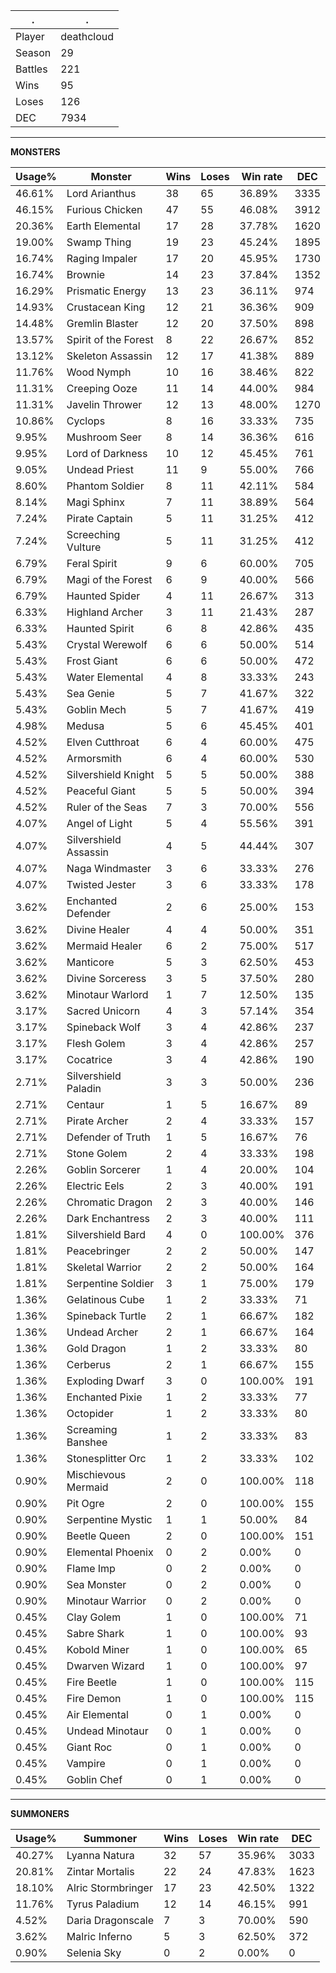 .|.
|-|-
Player|deathcloud
Season|29
Battles|221
Wins|95
Loses|126
DEC|7934

---
**MONSTERS**

Usage%|Monster|Wins|Loses|Win rate|DEC|
-|-|-|-|-|-|
46.61%|Lord Arianthus|38|65|36.89%|3335|
46.15%|Furious Chicken|47|55|46.08%|3912|
20.36%|Earth Elemental|17|28|37.78%|1620|
19.00%|Swamp Thing|19|23|45.24%|1895|
16.74%|Raging Impaler|17|20|45.95%|1730|
16.74%|Brownie|14|23|37.84%|1352|
16.29%|Prismatic Energy|13|23|36.11%|974|
14.93%|Crustacean King|12|21|36.36%|909|
14.48%|Gremlin Blaster|12|20|37.50%|898|
13.57%|Spirit of the Forest|8|22|26.67%|852|
13.12%|Skeleton Assassin|12|17|41.38%|889|
11.76%|Wood Nymph|10|16|38.46%|822|
11.31%|Creeping Ooze|11|14|44.00%|984|
11.31%|Javelin Thrower|12|13|48.00%|1270|
10.86%|Cyclops|8|16|33.33%|735|
9.95%|Mushroom Seer|8|14|36.36%|616|
9.95%|Lord of Darkness|10|12|45.45%|761|
9.05%|Undead Priest|11|9|55.00%|766|
8.60%|Phantom Soldier|8|11|42.11%|584|
8.14%|Magi Sphinx|7|11|38.89%|564|
7.24%|Pirate Captain|5|11|31.25%|412|
7.24%|Screeching Vulture|5|11|31.25%|412|
6.79%|Feral Spirit|9|6|60.00%|705|
6.79%|Magi of the Forest|6|9|40.00%|566|
6.79%|Haunted Spider|4|11|26.67%|313|
6.33%|Highland Archer|3|11|21.43%|287|
6.33%|Haunted Spirit|6|8|42.86%|435|
5.43%|Crystal Werewolf|6|6|50.00%|514|
5.43%|Frost Giant|6|6|50.00%|472|
5.43%|Water Elemental|4|8|33.33%|243|
5.43%|Sea Genie|5|7|41.67%|322|
5.43%|Goblin Mech|5|7|41.67%|419|
4.98%|Medusa|5|6|45.45%|401|
4.52%|Elven Cutthroat|6|4|60.00%|475|
4.52%|Armorsmith|6|4|60.00%|530|
4.52%|Silvershield Knight|5|5|50.00%|388|
4.52%|Peaceful Giant|5|5|50.00%|394|
4.52%|Ruler of the Seas|7|3|70.00%|556|
4.07%|Angel of Light|5|4|55.56%|391|
4.07%|Silvershield Assassin|4|5|44.44%|307|
4.07%|Naga Windmaster|3|6|33.33%|276|
4.07%|Twisted Jester|3|6|33.33%|178|
3.62%|Enchanted Defender|2|6|25.00%|153|
3.62%|Divine Healer|4|4|50.00%|351|
3.62%|Mermaid Healer|6|2|75.00%|517|
3.62%|Manticore|5|3|62.50%|453|
3.62%|Divine Sorceress|3|5|37.50%|280|
3.62%|Minotaur Warlord|1|7|12.50%|135|
3.17%|Sacred Unicorn|4|3|57.14%|354|
3.17%|Spineback Wolf|3|4|42.86%|237|
3.17%|Flesh Golem|3|4|42.86%|257|
3.17%|Cocatrice|3|4|42.86%|190|
2.71%|Silvershield Paladin|3|3|50.00%|236|
2.71%|Centaur|1|5|16.67%|89|
2.71%|Pirate Archer|2|4|33.33%|157|
2.71%|Defender of Truth|1|5|16.67%|76|
2.71%|Stone Golem|2|4|33.33%|198|
2.26%|Goblin Sorcerer|1|4|20.00%|104|
2.26%|Electric Eels|2|3|40.00%|191|
2.26%|Chromatic Dragon|2|3|40.00%|146|
2.26%|Dark Enchantress|2|3|40.00%|111|
1.81%|Silvershield Bard|4|0|100.00%|376|
1.81%|Peacebringer|2|2|50.00%|147|
1.81%|Skeletal Warrior|2|2|50.00%|164|
1.81%|Serpentine Soldier|3|1|75.00%|179|
1.36%|Gelatinous Cube|1|2|33.33%|71|
1.36%|Spineback Turtle|2|1|66.67%|182|
1.36%|Undead Archer|2|1|66.67%|164|
1.36%|Gold Dragon|1|2|33.33%|80|
1.36%|Cerberus|2|1|66.67%|155|
1.36%|Exploding Dwarf|3|0|100.00%|191|
1.36%|Enchanted Pixie|1|2|33.33%|77|
1.36%|Octopider|1|2|33.33%|80|
1.36%|Screaming Banshee|1|2|33.33%|83|
1.36%|Stonesplitter Orc|1|2|33.33%|102|
0.90%|Mischievous Mermaid|2|0|100.00%|118|
0.90%|Pit Ogre|2|0|100.00%|155|
0.90%|Serpentine Mystic|1|1|50.00%|84|
0.90%|Beetle Queen|2|0|100.00%|151|
0.90%|Elemental Phoenix|0|2|0.00%|0|
0.90%|Flame Imp|0|2|0.00%|0|
0.90%|Sea Monster|0|2|0.00%|0|
0.90%|Minotaur Warrior|0|2|0.00%|0|
0.45%|Clay Golem|1|0|100.00%|71|
0.45%|Sabre Shark|1|0|100.00%|93|
0.45%|Kobold Miner|1|0|100.00%|65|
0.45%|Dwarven Wizard|1|0|100.00%|97|
0.45%|Fire Beetle|1|0|100.00%|115|
0.45%|Fire Demon|1|0|100.00%|115|
0.45%|Air Elemental|0|1|0.00%|0|
0.45%|Undead Minotaur|0|1|0.00%|0|
0.45%|Giant Roc|0|1|0.00%|0|
0.45%|Vampire|0|1|0.00%|0|
0.45%|Goblin Chef|0|1|0.00%|0|

---
**SUMMONERS**

Usage%|Summoner|Wins|Loses|Win rate|DEC|
-|-|-|-|-|-|
40.27%|Lyanna Natura|32|57|35.96%|3033|
20.81%|Zintar Mortalis|22|24|47.83%|1623|
18.10%|Alric Stormbringer|17|23|42.50%|1322|
11.76%|Tyrus Paladium|12|14|46.15%|991|
4.52%|Daria Dragonscale|7|3|70.00%|590|
3.62%|Malric Inferno|5|3|62.50%|372|
0.90%|Selenia Sky|0|2|0.00%|0|
